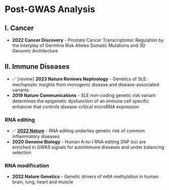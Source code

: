 # Post-GWAS Analysis

## I. Cancer

* **2022 Cancer Discovery** - Prostate Cancer Transcriptomic Regulation by the Interplay of Germline Risk Alleles Somatic Mutations and 3D Genomic Architecture

## II. Immune Diseases

* ✅ \[review] **2023 Nature Reviews Nephrology** - Genetics of SLE: mechanistic insights from monogenic disease and disease-associated variants
* **2019 Nature Communications** - SLE non-coding genetic risk variant determines the epigenetic dysfunction of an immune cell speciﬁc enhancer that controls disease-critical microRNA expression

### RNA editing

* ✅ [**2022 Nature**](https://pubmed.ncbi.nlm.nih.gov/35922514/) - RNA editing underlies genetic risk of common inflammatory diseases
* **2020 Genome Biology** - Human A-to-I RNA editing SNP loci are enriched in GWAS signals for autoimmune diseases and under balancing selection

### RNA modification

* **2022 Nature Genetics** - Genetic drivers of m6A methylation in human brain, lung, heart and muscle

